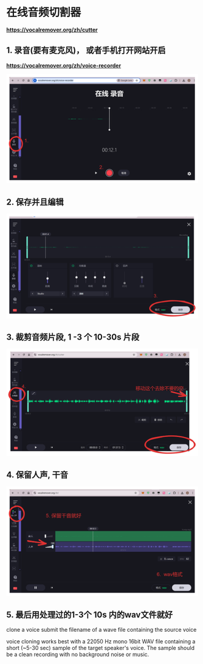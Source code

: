 # 在线音频切割器
**https://vocalremover.org/zh/cutter**

## 1. 录音(要有麦克风)， 或者手机打开网站开启
**https://vocalremover.org/zh/voice-recorder**

![在线录音](./fixture/1.png)

## 2. 保存并且编辑

![编辑录音](./fixture/2.png)


## 3. 裁剪音频片段, 1 -3 个 10-30s 片段
![裁剪录音](./fixture/3.png)

## 4. 保留人声, 干音

![保留人声](./fixture/4.png)

## 5. 最后用处理过的1-3个 10s 内的wav文件就好
clone a voice submit the filename of a wave file containing the source voice

voice cloning works best with a 22050 Hz mono 16bit WAV file containing a short (~5-30 sec) sample of the target speaker's voice. The sample should be a clean recording with no background noise or music.
